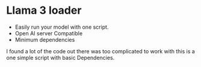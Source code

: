 # Llama 3 loader

- Easily run your model with one script.
- Open AI server Compatible
- Minimum dependencies

I found a lot of the code out there was too complicated to work with this is a one simple script with basic Dependencies.
